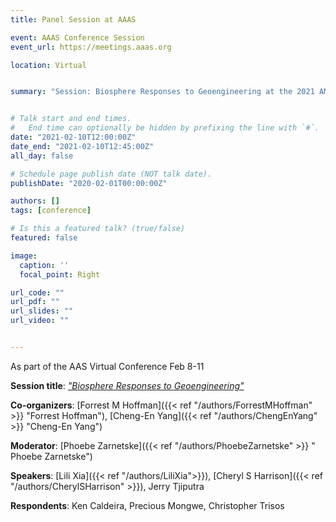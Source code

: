 ```yaml
---
title: Panel Session at AAAS

event: AAAS Conference Session
event_url: https://meetings.aaas.org

location: Virtual


summary: "Session: Biosphere Responses to Geoengineering at the 2021 AMERICAN ASSOCIATION FOR THE ADVANCEMENT OF SCIENCE (AAAS) meeting."


# Talk start and end times.
#   End time can optionally be hidden by prefixing the line with `#`.
date: "2021-02-10T12:00:00Z"
date_end: "2021-02-10T12:45:00Z"
all_day: false

# Schedule page publish date (NOT talk date).
publishDate: "2020-02-01T00:00:00Z"

authors: []
tags: [conference]

# Is this a featured talk? (true/false)
featured: false

image:
  caption: ''
  focal_point: Right

url_code: ""
url_pdf: ""
url_slides: ""
url_video: ""


---
```

As part of the AAS Virtual Conference Feb 8-11

**Session title**: *["Biosphere Responses to Geoengineering"](https://aaas.confex.com/aaas/2021/meetingapp.cgi/Session/27417)* 

**Co-organizers**: [Forrest M Hoffman]({{< ref "/authors/ForrestMHoffman" >}} "Forrest Hoffman"), [Cheng-En Yang]({{< ref "/authors/ChengEnYang" >}} "Cheng-En Yang")

**Moderator**: [Phoebe Zarnetske]({{< ref "/authors/PhoebeZarnetske" >}} " Phoebe Zarnetske")

**Speakers**: [Lili Xia]({{< ref "/authors/LiliXia">}}), [Cheryl S Harrison]({{< ref "/authors/CherylSHarrison" >}}), Jerry Tjiputra

**Respondents**: Ken Caldeira, Precious Mongwe, Christopher Trisos

